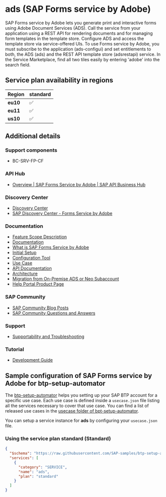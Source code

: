 # ads (SAP Forms service by Adobe)

SAP Forms service by Adobe lets you generate print and interactive forms using Adobe Document Services (ADS). Call the service from your application using a REST API for rendering documents and for managing form templates in the template store. Configure ADS and access the template store via service-offered UIs. To use Forms service by Adobe, you must subscribe to the application (ads-configui) and set entitlements to both, the ADS (ads) and the REST API template store (adsrestapi) service. In the Service Marketplace, find all two tiles easily by entering 'adobe' into the search field.

## Service plan availability in regions

| Region | standard |
|--------|----------|
|  **eu10** | ✅ |
|  **eu11** | ✅ |
|  **us10** | ✅ |

## Additional details

### Support components

- BC-SRV-FP-CF

### API Hub

- [Overview | SAP Forms Service by Adobe | SAP API Business Hub](https://api.sap.com/package/SAPFormsServicebyAdobe/overview)

### Discovery Center

- [Discovery Center](https://discovery-center.cloud.sap/protected/index.html#/serviceCatalog/forms-service-by-adobe)
- [SAP Discovery Center - Forms Service by Adobe](https://discovery-center.cloud.sap/serviceCatalog/forms-service-by-adobe)

### Documentation

- [Feature Scope Description](https://help.sap.com/doc/71ef297f952146e3a0d93588e801dea2/)
- [Documentation](https://help.sap.com/docs/CP_FORMS_BY_ADOBE/dcbea777ceb3411cb10500a1a392273e/8a668ee41fea4cf39c6bd6d21bff6a6e.html)
- [What is SAP Forms Service by Adobe](https://help.sap.com/viewer/dcbea777ceb3411cb10500a1a392273e/Cloud/en-US)
- [Initial Setup](https://help.sap.com/docs/BTP/dcbea777ceb3411cb10500a1a392273e/0cd988a24b3240ab871bae62a6bb377f.html)
- [Configuration Tool](https://help.sap.com/docs/BTP/dcbea777ceb3411cb10500a1a392273e/5e7f0a84b70349309094ebaf26cb3bfb.html)
- [Use Case](https://help.sap.com/docs/BTP/dcbea777ceb3411cb10500a1a392273e/6320b2af29de47c9800f658b9f3f3a52.html)
- [API Documentation](https://help.sap.com/docs/BTP/dcbea777ceb3411cb10500a1a392273e/661c02ef20d54bfeb309d42608baeaca.html)
- [Architecture](https://help.sap.com/docs/BTP/dcbea777ceb3411cb10500a1a392273e/8f003de6886344428e28707b17cc8248.html)
- [Migration from On-Premise ADS or Neo Subaccount](https://help.sap.com/docs/BTP/dcbea777ceb3411cb10500a1a392273e/9acaec4e6a7841ff9960f4b229320eb5.html)
- [Help Portal Product Page](https://help.sap.com/docs/CP_FORMS_BY_ADOBE)

### SAP Community

- [SAP Community Blog Posts](https://community.sap.com/search/?ct=blog&q=SAP%20Forms%20service%20by%20Adobe)
- [SAP Community Questions and Answers](https://community.sap.com/search/?ct=qa&q=SAP%20Forms%20service%20by%20Adobe)

### Support

- [Supportability and Troubleshooting](https://help.sap.com/docs/BTP/dcbea777ceb3411cb10500a1a392273e/c066c9c309444391819debf01b9dd8fa.html)

### Tutorial

- [Development Guide](https://help.sap.com/docs/BTP/dcbea777ceb3411cb10500a1a392273e/c765f8ca186d47369b199032ccb83523.html)

## Sample configuration of **SAP Forms service by Adobe** for btp-setup-automator

The [btp-setup-automator](https://github.com/SAP-samples/btp-setup-automator) helps you setting up your SAP BTP account for a specific use case. Each use case is defined inside a `usecase.json` file listing all the services necessary to cover that use case. You can find a list of released use cases in the [usecase folder of bpt-setup-automator](https://github.com/SAP-samples/btp-setup-automator/tree/main/usecases).

You can setup a service instance for **ads** by configuring your `usecase.json` file.

### Using the service plan **standard** (Standard)

```json
{
  "$schema": "https://raw.githubusercontent.com/SAP-samples/btp-setup-automator/main/libs/btpsa-usecase.json",
  "services": [
    {
      "category": "SERVICE",
      "name": "ads",
      "plan": "standard"
    }
  ]
}
```

